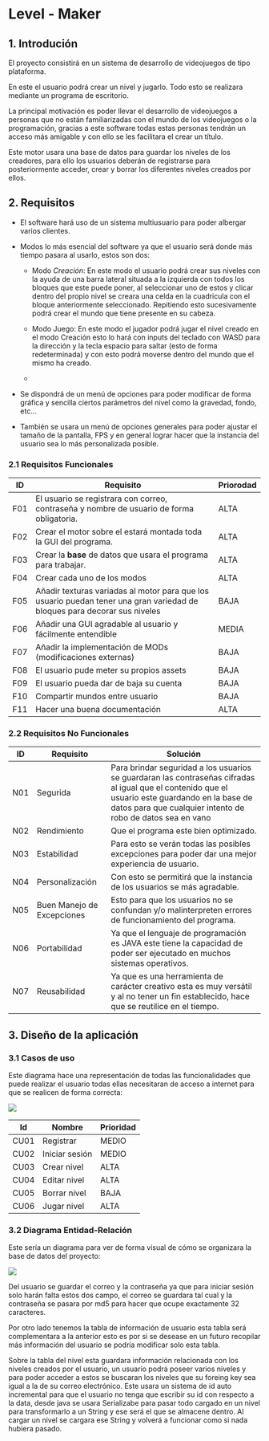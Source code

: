 # Level - Maker

## 1. Introdución

El proyecto consistirá en un sistema de desarrollo de videojuegos de tipo plataforma.

En este el usuario podrá crear un nivel y jugarlo. Todo esto se realizara mediante un programa de escritorio.

La principal motivación es poder llevar el desarrollo de videojuegos a personas que no están familiarizadas con el mundo de los videojuegos o la programación, gracias a este software todas estas personas tendrán un acceso más amigable y con ello se les facilitara el crear un título.

Este motor usara una base de datos para guardar los niveles de los creadores, para ello los usuarios deberán de registrarse para posteriormente acceder, crear y borrar los diferentes niveles creados por ellos.

## 2. Requisitos

- El software hará uso de un sistema multiusuario para poder albergar varios clientes.

- Modos lo más esencial del software ya que el usuario será donde más tiempo pasara al usarlo, estos son dos:

    - Modo *Creación*: En este modo el usuario podrá crear sus niveles con la ayuda de una barra lateral situada a la izquierda con todos los bloques que este puede poner, al seleccionar uno de estos y clicar dentro del propio nivel se creara una celda en la cuadricula con el bloque anteriormente seleccionado. Repitiendo esto sucesivamente podrá crear el mundo que tiene presente en su cabeza.

    - Modo Juego: En este modo el jugador podrá jugar el nivel creado en el modo Creación esto lo hará con inputs del teclado con WASD para la dirección y la tecla espacio para saltar (esto de forma  redeterminada) y con esto podrá moverse dentro del mundo que el mismo ha creado.
    - 
- Se dispondrá de un menú de opciones para poder modificar de forma gráfica y sencilla ciertos parámetros del nivel como la gravedad, fondo, etc…

- También se usara un menú de opciones generales para poder ajustar el tamaño de la pantalla, FPS y en general lograr hacer que la instancia del usuario sea lo más personalizada posible.

### 2.1 Requisitos Funcionales

| ID  | Requisito                                                                                                                 | Priorodad |
| --- | ------------------------------------------------------------------------------------------------------------------------- | --------- |
| F01 | El usuario se registrara con correo, contraseña y nombre de usuario de forma obligatoria.                                 | ALTA      |
| F02 | Crear el motor sobre el estará montada toda la GUI del programa.                                                          | ALTA      |
| F03 | Crear la **base** de datos que usara el programa para trabajar.                                                           | ALTA      |
| F04 | Crear cada uno de los modos                                                                                               | ALTA      |
| F05 | Añadir texturas variadas al motor para que los usuario puedan tener una gran variedad de bloques para decorar sus niveles | BAJA      |
| F06 | Añadir una GUI agradable al usuario y fácilmente entendible                                                               | MEDIA     |
| F07 | Añadir la implementación de MODs (modificaciones externas)                                                                | BAJA      |
| F08 | El usuario pude meter su propios assets                                                                                   | BAJA      |
| F09 | El usuario pueda dar de baja su cuenta                                                                                    | BAJA      |
| F10 | Compartir mundos entre usuario                                                                                            | BAJA      |
| F11 | Hacer una buena documentación                                                                                             | ALTA      |

### 2.2 Requisitos No Funcionales

| ID  | Requisito                  | Solución                                                                                                                                                                                                        |
| --- | -------------------------- | --------------------------------------------------------------------------------------------------------------------------------------------------------------------------------------------------------------- |
| N01 | Segurida                   | Para brindar seguridad a los usuarios se guardaran las contraseñas cifradas al igual que el contenido que el usuario este guardando en la base de datos para que cualquier intento de robo de datos sea en vano |
| N02 | Rendimiento                | Que el programa este bien optimizado.                                                                                                                                                                           |
| N03 | Estabilidad                | Para esto se verán todas las posibles excepciones para poder dar una mejor experiencia de usuario.                                                                                                              |
| N04 | Personalización            | Con esto se permitirá que la instancia de los usuarios se más agradable.                                                                                                                                        |
| N05 | Buen Manejo de Excepciones | Esto para que los usuarios no se confundan y/o malinterpreten errores de funcionamiento del programa.                                                                                                           |
| N06 | Portabilidad               | Ya que el lenguaje de programación es JAVA este tiene la capacidad de poder ser ejecutado en muchos sistemas operativos.                                                                                        |
| N07 | Reusabilidad               | Ya que es una herramienta de carácter creativo esta es muy versátil y al no tener un fin establecido, hace que se reutilice en el tiempo.                                                                       |

## 3. Diseño de la aplicación

### 3.1 Casos de uso 

Este diagrama hace una representación de todas las funcionalidades que puede realizar el usuario todas ellas necesitaran de acceso a internet para que se realicen de forma correcta:

![](https://raw.githubusercontent.com/javiLeL/Lever-Maker/main/doc/imgs/Diagrama%20de%20uso.png?token=GHSAT0AAAAAACQMXCNAR73J3WATOJIA4PPYZRAJOGQ)

| Id   | Nombre         | Prioridad |
| ---- | -------------- | --------- |
| CU01 | Registrar      | MEDIO     |
| CU02 | Iniciar sesión | MEDIO     |
| CU03 | Crear nivel    | ALTA      |
| CU04 | Editar nivel   | ALTA      |
| CU05 | Borrar nivel   | BAJA      |
| CU06 | Jugar nivel    | ALTA      |

### 3.2 Diagrama Entidad-Relación

Este sería un diagrama para ver de forma visual de cómo se organizara la base de datos del proyecto:

![](https://raw.githubusercontent.com/javiLeL/Lever-Maker/main/doc/imgs/Diagrama%20Entidad%20Relacion.png?token=GHSAT0AAAAAACQMXCNBM7TEQ56IMHOD2EUYZRAJOEQ)

Del usuario se guardar el correo y la contraseña ya que para iniciar sesión solo harán falta estos dos campo, el correo se guardara tal cual y la contraseña se pasara por md5 para hacer que ocupe exactamente 32 caracteres.

Por otro lado tenemos la tabla de información de usuario esta tabla será complementara a la anterior esto es por si se desease en un futuro recopilar más información del usuario se podría modificar solo esta tabla.

Sobre la tabla del nivel esta guardara información relacionada con los niveles creados por el usuario, un usuario podrá poseer varios niveles y para poder acceder a estos se buscaran los niveles que su foreing key sea igual a la de su correo electrónico. Este usara un sistema de id auto incremental para que el
usuario no tenga que escribir su id con respecto a la data, desde java se usara Serializabe para pasar todo cargado en un nivel para transformarlo a un String y ese será el que se almacene dentro. Al cargar un nivel se cargara ese String y volverá a funcionar como si nada hubiera pasado.